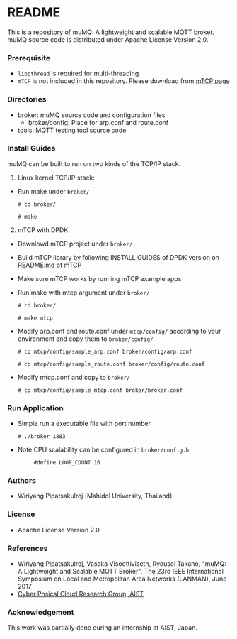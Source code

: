 # README #

This is a repository of muMQ: A lightweight and scalable MQTT broker. muMQ source code is distributed under Apache License Version 2.0.

### Prerequisite ###
* ``libpthread`` is required for multi-threading
* ``mTCP`` is not included in this repository. Please download from [mTCP page](https://github.com/eunyoung14/mtcp)

### Directories ###
* broker: muMQ source code and configuration files
     - broker/config: Place for arp.conf and route.conf
* tools: MQTT testing tool source code

### Install Guides ###
muMQ can be built to run on two kinds of the TCP/IP stack.  

1) Linux kernel TCP/IP stack:  

- Run make under `broker/`  

     ``# cd broker/``  

     ``# make``  

2) mTCP with DPDK:  

- Downlowd mTCP project under `broker/`  

- Build mTCP library by following INSTALL GUIDES of DPDK version on [README.md](https://github.com/eunyoung14/mtcp/blob/master/README.md) of mTCP  

- Make sure mTCP works by running mTCP example apps  

- Run make with mtcp argument under `broker/`  

     ``# cd broker/``  

     ``# make mtcp``  

- Modify arp.conf and route.conf under `mtcp/config/` according to your environment and copy them to `broker/config/`  

     ``# cp mtcp/config/sample_arp.conf broker/config/arp.conf``  

     ``# cp mtcp/config/sample_route.conf broker/config/route.conf``  

- Modify mtcp.conf and copy to `broker/`  

     ``# cp mtcp/config/sample_mtcp.conf broker/broker.conf``  

### Run Application ###

- Simple run a executable file with port number  

     ``# ./broker 1883``  

- Note CPU scalability can be configured in `broker/config.h`

     ``     #define LOOP_COUNT 16``  

### Authors ###

* Wiriyang Pipatsakulroj (Mahidol University, Thailand)

### License ###

* Apache License Version 2.0

### References ###

* Wiriyang Pipatsakulroj, Vasaka Visoottiviseth, Ryousei Takano, "muMQ: A Lightweight and Scalable MQTT Broker", The 23rd IEEE International Symposium on Local and Metropolitan Area Networks (LANMAN), June 2017
* [Cyber Phsical Cloud Research Group, AIST](http://www.itri.aist.go.jp/cpc/)

### Acknowledgement ###

This work was partially done during an internship at AIST, Japan.
